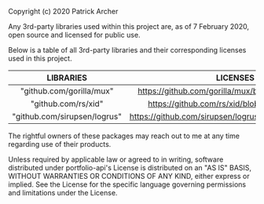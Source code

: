 Copyright (c) 2020 Patrick Archer

Any 3rd-party libraries used within this project are, as of 7 February 2020, open source and licensed for public use.

Below is a table of all 3rd-party libraries and their corresponding licenses used in this project. 

| LIBRARIES   |      LICENSES      |
|:--------:|:-------------:|
| "github.com/gorilla/mux" |  https://github.com/gorilla/mux/blob/master/LICENSE |
| "github.com/rs/xid" |    https://github.com/rs/xid/blob/master/LICENSE   |
| "github.com/sirupsen/logrus" | https://github.com/sirupsen/logrus/blob/master/LICENSE |

The rightful owners of these packages may reach out to me at any time regarding use of their products.

Unless required by applicable law or agreed to in writing, software
distributed under portfolio-api's License is distributed on an "AS IS" BASIS,
WITHOUT WARRANTIES OR CONDITIONS OF ANY KIND, either express or implied.
See the License for the specific language governing permissions and
limitations under the License.
